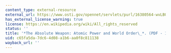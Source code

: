 ```yaml
---
content_type: external-resource
external_url: https://www.osti.gov/opennet/servlets/purl/16380564-wvLB09/16380564.pdf
has_external_license_warning: true
license: https://en.wikipedia.org/wiki/All_rights_reserved
status: ''
title: '*The Absolute Weapon: Atomic Power and World Order\_*. (PDF - 10MB)\_'
uid: c65fa5da-7dc6-4d08-a1b6-aa0f8c811138
wayback_url: ''
---
```

